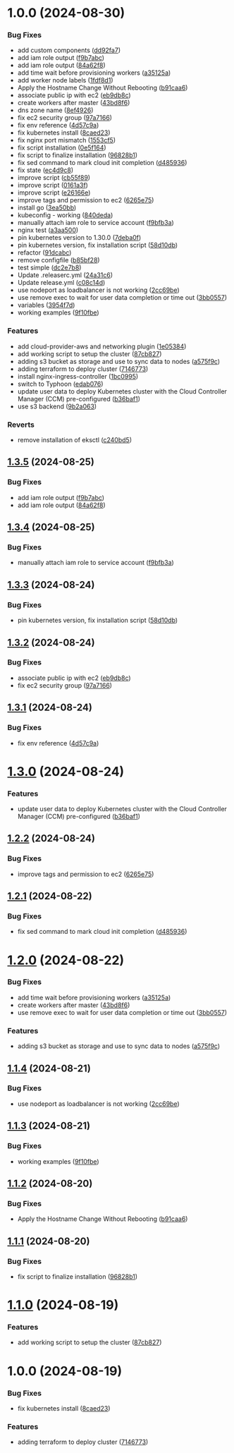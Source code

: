 # 1.0.0 (2024-08-30)


### Bug Fixes

* add custom components ([dd92fa7](https://github.com/bruvio/kubernetes/commit/dd92fa72f959eab3f359b1c1a055beaefc32a3de))
* add iam role output ([f9b7abc](https://github.com/bruvio/kubernetes/commit/f9b7abc336b49f9e131d66f47a72d11352b7f788))
* add iam role output ([84a62f8](https://github.com/bruvio/kubernetes/commit/84a62f871c51415be1a59e0ef2629b0be27f379f))
* add time wait before provisioning workers ([a35125a](https://github.com/bruvio/kubernetes/commit/a35125a5c8f0bf38fcb7cb749eae5cf3b6ee4400))
* add worker node labels ([1fdf8d1](https://github.com/bruvio/kubernetes/commit/1fdf8d10ee11db638c9eda6cf18436d57aa730d8))
* Apply the Hostname Change Without Rebooting ([b91caa6](https://github.com/bruvio/kubernetes/commit/b91caa64fce6d38c4671e460fa253dad8445aa34))
* associate public ip with ec2 ([eb9db8c](https://github.com/bruvio/kubernetes/commit/eb9db8ca9ca966a5990b0c715729c63e15e5708a))
* create workers after master ([43bd8f6](https://github.com/bruvio/kubernetes/commit/43bd8f666a2c58112dc93c08f7029c95717f77a4))
* dns zone name ([8ef4926](https://github.com/bruvio/kubernetes/commit/8ef4926d004fb005e989e02025e9f2e729d7911a))
* fix ec2 security group ([97a7166](https://github.com/bruvio/kubernetes/commit/97a7166e79ac5f1c00d0845337d1dd36618c77f9))
* fix env reference ([4d57c9a](https://github.com/bruvio/kubernetes/commit/4d57c9a981f9c98e9e5b4ca16dcbfabde4adced9))
* fix kubernetes install ([8caed23](https://github.com/bruvio/kubernetes/commit/8caed23316ea5b3a275c289a9c98fb2c3d96305d))
* fix nginx port mismatch ([1553cf5](https://github.com/bruvio/kubernetes/commit/1553cf5c2e679c1bd221e7a6b09b02974534faea))
* fix script installation ([0e5f164](https://github.com/bruvio/kubernetes/commit/0e5f1640030b0ce4a88375c944c31e960cb96ead))
* fix script to finalize installation ([96828b1](https://github.com/bruvio/kubernetes/commit/96828b11d545156dc7c3713d5d29e63d62c32c8e))
* fix sed command to mark cloud init completion ([d485936](https://github.com/bruvio/kubernetes/commit/d48593680a164d2a2efd39448f4b779615ddd020))
* fix state ([ec4d9c8](https://github.com/bruvio/kubernetes/commit/ec4d9c8d87e9fb90b4b9c36b7a21d6f9fc52c5a2))
* improve script ([cb55f89](https://github.com/bruvio/kubernetes/commit/cb55f8908044bb2cd8a7ef520d642064f3bb8ae0))
* improve script ([0161a3f](https://github.com/bruvio/kubernetes/commit/0161a3f10ccaddafb452530b6e61bad8142427be))
* improve script ([e26166e](https://github.com/bruvio/kubernetes/commit/e26166e2f12ad5b42760f939875147afea452ec6))
* improve tags and permission to ec2 ([6265e75](https://github.com/bruvio/kubernetes/commit/6265e7531fb5fee84cb1685b18f60d2c77d2bcc6))
* install go ([3ea50bb](https://github.com/bruvio/kubernetes/commit/3ea50bbd075ac98ab20f29f82fb7b786ba460cd9))
* kubeconfig - working ([840deda](https://github.com/bruvio/kubernetes/commit/840deda17f685c402cd425cce48378bf6e688ab4))
* manually attach iam role to service account ([f9bfb3a](https://github.com/bruvio/kubernetes/commit/f9bfb3a9777d7592f37f5fcb768c9bc066a0f6ef))
* nginx test ([a3aa500](https://github.com/bruvio/kubernetes/commit/a3aa500c618a35b3ffdeb945c3fc2ed3055c3742))
* pin kubernetes version to 1.30.0 ([7deba0f](https://github.com/bruvio/kubernetes/commit/7deba0f0be6972ad94d4e50aaaba8a5767cec091))
* pin kubernetes version, fix installation script ([58d10db](https://github.com/bruvio/kubernetes/commit/58d10db396882032ee4a393ad013c9124c033e28))
* refactor ([91dcabc](https://github.com/bruvio/kubernetes/commit/91dcabcd4de19462b41b1d3a1cefce9c7b3016ff))
* remove configfile ([b85bf28](https://github.com/bruvio/kubernetes/commit/b85bf28089bea000b1c7507732f295943612efab))
* test simple ([dc2e7b8](https://github.com/bruvio/kubernetes/commit/dc2e7b806f958899e55a49a4fbfb46302d5a1cb7))
* Update .releaserc.yml ([24a31c6](https://github.com/bruvio/kubernetes/commit/24a31c627c862e87d02e4313f43b5dc75844792a))
* Update release.yml ([c08c14d](https://github.com/bruvio/kubernetes/commit/c08c14da37102db23fa6c0039478f49a144c4916))
* use nodeport as loadbalancer is not working ([2cc69be](https://github.com/bruvio/kubernetes/commit/2cc69bed942981691326743418c8a986b400d622))
* use remove exec to wait for user data completion or time out ([3bb0557](https://github.com/bruvio/kubernetes/commit/3bb055744a8ed5131501259626ba5b7ad7b7f410))
* variables ([3954f7d](https://github.com/bruvio/kubernetes/commit/3954f7d53314c4190f15b35f3099fa16427f8394))
* working examples ([9f10fbe](https://github.com/bruvio/kubernetes/commit/9f10fbe82a9da8dd5f35dd92ebafb2c00b2b28b8))


### Features

* add cloud-provider-aws and networking plugin ([1e05384](https://github.com/bruvio/kubernetes/commit/1e053844b2924086253d5fd7abcfabdf4a74629d))
* add working script to setup the cluster ([87cb827](https://github.com/bruvio/kubernetes/commit/87cb827f3126eff64eb8b8717cabdf1758c1c55f))
* adding s3 bucket as storage and use to sync data to nodes ([a575f9c](https://github.com/bruvio/kubernetes/commit/a575f9ca2d3a040c8fe2b4f8c689239f13091236))
* adding terraform to deploy cluster ([7146773](https://github.com/bruvio/kubernetes/commit/7146773a2e9d8a9ccb8199cdb2e4099646b142ca))
* install nginx-ingress-controller ([1bc0995](https://github.com/bruvio/kubernetes/commit/1bc09955fafac705c843328cab860ab35270c2a6))
* switch to Typhoon ([edab076](https://github.com/bruvio/kubernetes/commit/edab076963222f828be1ca7f88289733dcfcf85b))
* update user data to deploy Kubernetes cluster with the Cloud Controller Manager (CCM) pre-configured ([b36baf1](https://github.com/bruvio/kubernetes/commit/b36baf142977d703c9e1d91835d85167c530aa61))
* use s3 backend ([9b2a063](https://github.com/bruvio/kubernetes/commit/9b2a06328e14bbb86e82c834947bee0e98c67fe9))


### Reverts

* remove installation of eksctl ([c240bd5](https://github.com/bruvio/kubernetes/commit/c240bd565ffca06e2c68e6ba504a35be4d3be35e))

## [1.3.5](https://github.com/bruvio/kubernetes/compare/1.3.4...1.3.5) (2024-08-25)


### Bug Fixes

* add iam role output ([f9b7abc](https://github.com/bruvio/kubernetes/commit/f9b7abc336b49f9e131d66f47a72d11352b7f788))
* add iam role output ([84a62f8](https://github.com/bruvio/kubernetes/commit/84a62f871c51415be1a59e0ef2629b0be27f379f))

## [1.3.4](https://github.com/bruvio/kubernetes/compare/1.3.3...1.3.4) (2024-08-25)


### Bug Fixes

* manually attach iam role to service account ([f9bfb3a](https://github.com/bruvio/kubernetes/commit/f9bfb3a9777d7592f37f5fcb768c9bc066a0f6ef))

## [1.3.3](https://github.com/bruvio/kubernetes/compare/1.3.2...1.3.3) (2024-08-24)


### Bug Fixes

* pin kubernetes version, fix installation script ([58d10db](https://github.com/bruvio/kubernetes/commit/58d10db396882032ee4a393ad013c9124c033e28))

## [1.3.2](https://github.com/bruvio/kubernetes/compare/1.3.1...1.3.2) (2024-08-24)


### Bug Fixes

* associate public ip with ec2 ([eb9db8c](https://github.com/bruvio/kubernetes/commit/eb9db8ca9ca966a5990b0c715729c63e15e5708a))
* fix ec2 security group ([97a7166](https://github.com/bruvio/kubernetes/commit/97a7166e79ac5f1c00d0845337d1dd36618c77f9))

## [1.3.1](https://github.com/bruvio/kubernetes/compare/1.3.0...1.3.1) (2024-08-24)


### Bug Fixes

* fix env reference ([4d57c9a](https://github.com/bruvio/kubernetes/commit/4d57c9a981f9c98e9e5b4ca16dcbfabde4adced9))

# [1.3.0](https://github.com/bruvio/kubernetes/compare/1.2.2...1.3.0) (2024-08-24)


### Features

* update user data to deploy Kubernetes cluster with the Cloud Controller Manager (CCM) pre-configured ([b36baf1](https://github.com/bruvio/kubernetes/commit/b36baf142977d703c9e1d91835d85167c530aa61))

## [1.2.2](https://github.com/bruvio/kubernetes/compare/1.2.1...1.2.2) (2024-08-24)


### Bug Fixes

* improve tags and permission to ec2 ([6265e75](https://github.com/bruvio/kubernetes/commit/6265e7531fb5fee84cb1685b18f60d2c77d2bcc6))

## [1.2.1](https://github.com/bruvio/kubernetes/compare/1.2.0...1.2.1) (2024-08-22)


### Bug Fixes

* fix sed command to mark cloud init completion ([d485936](https://github.com/bruvio/kubernetes/commit/d48593680a164d2a2efd39448f4b779615ddd020))

# [1.2.0](https://github.com/bruvio/kubernetes/compare/1.1.4...1.2.0) (2024-08-22)


### Bug Fixes

* add time wait before provisioning workers ([a35125a](https://github.com/bruvio/kubernetes/commit/a35125a5c8f0bf38fcb7cb749eae5cf3b6ee4400))
* create workers after master ([43bd8f6](https://github.com/bruvio/kubernetes/commit/43bd8f666a2c58112dc93c08f7029c95717f77a4))
* use remove exec to wait for user data completion or time out ([3bb0557](https://github.com/bruvio/kubernetes/commit/3bb055744a8ed5131501259626ba5b7ad7b7f410))


### Features

* adding s3 bucket as storage and use to sync data to nodes ([a575f9c](https://github.com/bruvio/kubernetes/commit/a575f9ca2d3a040c8fe2b4f8c689239f13091236))

## [1.1.4](https://github.com/bruvio/kubernetes/compare/1.1.3...1.1.4) (2024-08-21)


### Bug Fixes

* use nodeport as loadbalancer is not working ([2cc69be](https://github.com/bruvio/kubernetes/commit/2cc69bed942981691326743418c8a986b400d622))

## [1.1.3](https://github.com/bruvio/kubernetes/compare/1.1.2...1.1.3) (2024-08-21)


### Bug Fixes

* working examples ([9f10fbe](https://github.com/bruvio/kubernetes/commit/9f10fbe82a9da8dd5f35dd92ebafb2c00b2b28b8))

## [1.1.2](https://github.com/bruvio/kubernetes/compare/1.1.1...1.1.2) (2024-08-20)


### Bug Fixes

* Apply the Hostname Change Without Rebooting ([b91caa6](https://github.com/bruvio/kubernetes/commit/b91caa64fce6d38c4671e460fa253dad8445aa34))

## [1.1.1](https://github.com/bruvio/kubernetes/compare/1.1.0...1.1.1) (2024-08-20)


### Bug Fixes

* fix script to finalize installation ([96828b1](https://github.com/bruvio/kubernetes/commit/96828b11d545156dc7c3713d5d29e63d62c32c8e))

# [1.1.0](https://github.com/bruvio/kubernetes/compare/1.0.0...1.1.0) (2024-08-19)


### Features

* add working script to setup the cluster ([87cb827](https://github.com/bruvio/kubernetes/commit/87cb827f3126eff64eb8b8717cabdf1758c1c55f))

# 1.0.0 (2024-08-19)


### Bug Fixes

* fix kubernetes install ([8caed23](https://github.com/bruvio/kubernetes/commit/8caed23316ea5b3a275c289a9c98fb2c3d96305d))


### Features

* adding terraform to deploy cluster ([7146773](https://github.com/bruvio/kubernetes/commit/7146773a2e9d8a9ccb8199cdb2e4099646b142ca))
